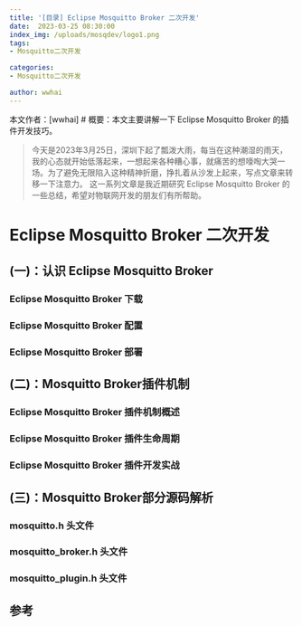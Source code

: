 ```yaml
---
title: '[目录] Eclipse Mosquitto Broker 二次开发'
date:  2023-03-25 08:30:00
index_img: /uploads/mosqdev/logo1.png
tags:
- Mosquitto二次开发

categories:
- Mosquitto二次开发

author: wwhai
---
```

本文作者：[wwhai] # 概要：本文主要讲解一下 Eclipse Mosquitto Broker 的插件开发技巧。
<!-- more -->

> 今天是2023年3月25日，深圳下起了瓢泼大雨，每当在这种潮湿的雨天，我的心态就开始低落起来，一想起来各种糟心事，就痛苦的想嚎啕大哭一场。为了避免无限陷入这种精神折磨，挣扎着从沙发上起来，写点文章来转移一下注意力。
> 这一系列文章是我近期研究 Eclipse Mosquitto Broker 的一些总结，希望对物联网开发的朋友们有所帮助。

# Eclipse Mosquitto Broker 二次开发

## (一)：认识 Eclipse Mosquitto Broker
### Eclipse Mosquitto Broker 下载
### Eclipse Mosquitto Broker 配置
### Eclipse Mosquitto Broker 部署

## (二)：Mosquitto Broker插件机制
### Eclipse Mosquitto Broker 插件机制概述
### Eclipse Mosquitto Broker 插件生命周期
### Eclipse Mosquitto Broker 插件开发实战

## (三)：Mosquitto Broker部分源码解析
### mosquitto.h 头文件
### mosquitto_broker.h 头文件
### mosquitto_plugin.h 头文件

## 参考
[^1]: 【官方文档1】https://mosquitto.org/documentation
[^1]: 【官方文档2】https://mosquitto.org/api/files/mosquitto-h.html
[^1]: 【Mqtt示例】https://cumulocity.com/guides/device-sdk/mqtt-examples
[^1]: 【Mqtt3.1协议规范】http://stanford-clark.com/MQTT

